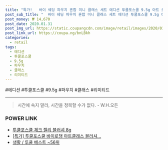 ```yaml
--- 
title: "특가!   바이 쉐딩 파우치 혼합 미니 클래스 세트 에디션 투쿨포스쿨 9.5g 아트 로댕 리미티드 가죽 본품 셰..." 
post_sub_title: "  바이 쉐딩 파우치 혼합 미니 클래스 세트 에디션 투쿨포스쿨 9.5g 아트 로댕 리미티드 가죽 본품 셰이딩 색상 마스터 팩트 1세트 브러쉬" 
post_money: ₩ 14,670 
post_date: 2020.01.31 
post_img_url: https://static.coupangcdn.com/image/retail/images/2020/01/03/16/3/55cd8d90-138c-4143-9022-8f8b6eeb1de9.jpg 
post_link_url: https://coupa.ng/bnLBkh 
categories: 
  - retail 
tags: 
  - 에디션 
  - 투쿨포스쿨 
  - 9.5g 
  - 파우치 
  - 클래스 
  - 리미티드 
--- 
```

  #에디션 #투쿨포스쿨 #9.5g #파우치 #클래스 #리미티드 
<hr> 

> 시간에 속지 말라, 시간을 정복할 수가 없다. - W.H.오든 


### POWER LINK

* <a href="https://blog.naver.com/fasyy4321/221792097063" target="_blank">투쿨포스쿨 체크 젤리 블러셔 8g</a>
* <a href="https://blog.naver.com/an0733/221792022662" target="_blank">[특가] 투쿨포스쿨 바이로댕 아트클래스 블러셔...</a>
* <a href="https://blog.naver.com/santokki14/221790881198" target="_blank">생활 / 투쿨 베스트 ~56위</a>
